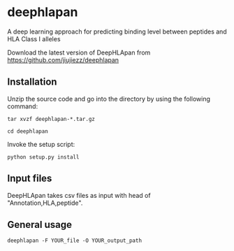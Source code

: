 # deephlapan

A deep learning approach for predicting binding level between peptides and HLA Class I alleles

Download the latest version of DeepHLApan from https://github.com/jiujiezz/deephlapan


## Installation

Unzip the source code and go into the directory by using the following command:

    tar xvzf deephlapan-*.tar.gz

    cd deephlapan

Invoke the setup script:

    python setup.py install

## Input files

DeepHLApan takes csv files as input with head of "Annotation,HLA,peptide".

## General usage

    deephlapan -F YOUR_file -O YOUR_output_path

